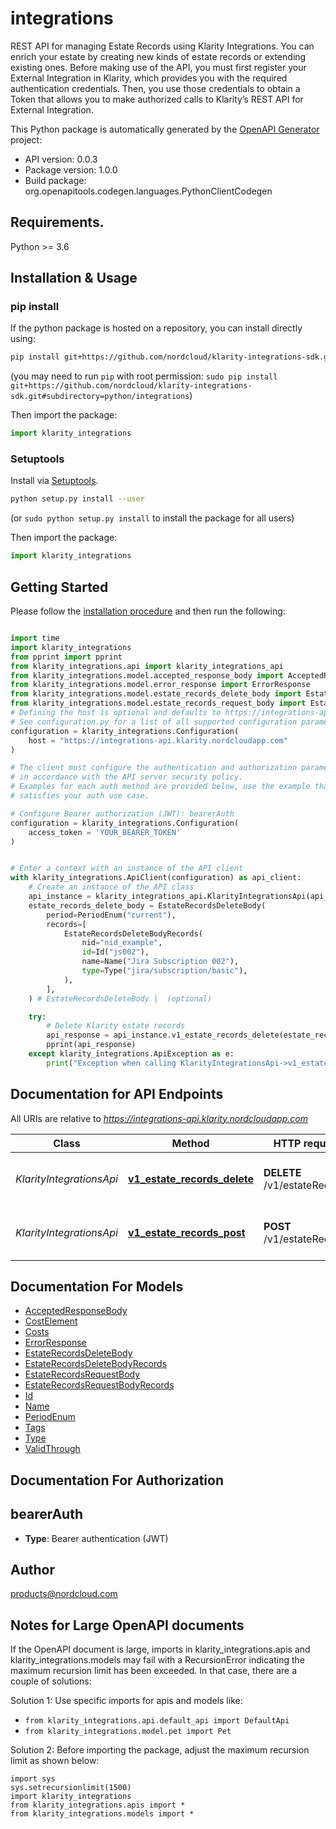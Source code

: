 # integrations
REST API for managing Estate Records using Klarity Integrations. You can enrich your estate by creating new kinds of estate records or extending existing ones. Before making use of the API, you must first register your External Integration in Klarity, which provides you with the required authentication credentials. Then, you use those credentials to obtain a Token that allows you to make authorized calls to Klarity’s REST API for External Integration.

This Python package is automatically generated by the [OpenAPI Generator](https://openapi-generator.tech) project:

- API version: 0.0.3
- Package version: 1.0.0
- Build package: org.openapitools.codegen.languages.PythonClientCodegen

## Requirements.

Python >= 3.6

## Installation & Usage
### pip install

If the python package is hosted on a repository, you can install directly using:

```sh
pip install git+https://github.com/nordcloud/klarity-integrations-sdk.git#subdirectory=python/integrations
```
(you may need to run `pip` with root permission: `sudo pip install git+https://github.com/nordcloud/klarity-integrations-sdk.git#subdirectory=python/integrations`)

Then import the package:
```python
import klarity_integrations
```

### Setuptools

Install via [Setuptools](http://pypi.python.org/pypi/setuptools).

```sh
python setup.py install --user
```
(or `sudo python setup.py install` to install the package for all users)

Then import the package:
```python
import klarity_integrations
```

## Getting Started

Please follow the [installation procedure](#installation--usage) and then run the following:

```python

import time
import klarity_integrations
from pprint import pprint
from klarity_integrations.api import klarity_integrations_api
from klarity_integrations.model.accepted_response_body import AcceptedResponseBody
from klarity_integrations.model.error_response import ErrorResponse
from klarity_integrations.model.estate_records_delete_body import EstateRecordsDeleteBody
from klarity_integrations.model.estate_records_request_body import EstateRecordsRequestBody
# Defining the host is optional and defaults to https://integrations-api.klarity.nordcloudapp.com
# See configuration.py for a list of all supported configuration parameters.
configuration = klarity_integrations.Configuration(
    host = "https://integrations-api.klarity.nordcloudapp.com"
)

# The client must configure the authentication and authorization parameters
# in accordance with the API server security policy.
# Examples for each auth method are provided below, use the example that
# satisfies your auth use case.

# Configure Bearer authorization (JWT): bearerAuth
configuration = klarity_integrations.Configuration(
    access_token = 'YOUR_BEARER_TOKEN'
)


# Enter a context with an instance of the API client
with klarity_integrations.ApiClient(configuration) as api_client:
    # Create an instance of the API class
    api_instance = klarity_integrations_api.KlarityIntegrationsApi(api_client)
    estate_records_delete_body = EstateRecordsDeleteBody(
        period=PeriodEnum("current"),
        records=[
            EstateRecordsDeleteBodyRecords(
                nid="nid_example",
                id=Id("js002"),
                name=Name("Jira Subscription 002"),
                type=Type("jira/subscription/basic"),
            ),
        ],
    ) # EstateRecordsDeleteBody |  (optional)

    try:
        # Delete Klarity estate records
        api_response = api_instance.v1_estate_records_delete(estate_records_delete_body=estate_records_delete_body)
        pprint(api_response)
    except klarity_integrations.ApiException as e:
        print("Exception when calling KlarityIntegrationsApi->v1_estate_records_delete: %s\n" % e)
```

## Documentation for API Endpoints

All URIs are relative to *https://integrations-api.klarity.nordcloudapp.com*

Class | Method | HTTP request | Description
------------ | ------------- | ------------- | -------------
*KlarityIntegrationsApi* | [**v1_estate_records_delete**](docs/KlarityIntegrationsApi.md#v1_estate_records_delete) | **DELETE** /v1/estateRecords | Delete Klarity estate records
*KlarityIntegrationsApi* | [**v1_estate_records_post**](docs/KlarityIntegrationsApi.md#v1_estate_records_post) | **POST** /v1/estateRecords | Manage Klarity estate records


## Documentation For Models

 - [AcceptedResponseBody](docs/AcceptedResponseBody.md)
 - [CostElement](docs/CostElement.md)
 - [Costs](docs/Costs.md)
 - [ErrorResponse](docs/ErrorResponse.md)
 - [EstateRecordsDeleteBody](docs/EstateRecordsDeleteBody.md)
 - [EstateRecordsDeleteBodyRecords](docs/EstateRecordsDeleteBodyRecords.md)
 - [EstateRecordsRequestBody](docs/EstateRecordsRequestBody.md)
 - [EstateRecordsRequestBodyRecords](docs/EstateRecordsRequestBodyRecords.md)
 - [Id](docs/Id.md)
 - [Name](docs/Name.md)
 - [PeriodEnum](docs/PeriodEnum.md)
 - [Tags](docs/Tags.md)
 - [Type](docs/Type.md)
 - [ValidThrough](docs/ValidThrough.md)


## Documentation For Authorization


## bearerAuth

- **Type**: Bearer authentication (JWT)


## Author

products@nordcloud.com


## Notes for Large OpenAPI documents
If the OpenAPI document is large, imports in klarity_integrations.apis and klarity_integrations.models may fail with a
RecursionError indicating the maximum recursion limit has been exceeded. In that case, there are a couple of solutions:

Solution 1:
Use specific imports for apis and models like:
- `from klarity_integrations.api.default_api import DefaultApi`
- `from klarity_integrations.model.pet import Pet`

Solution 2:
Before importing the package, adjust the maximum recursion limit as shown below:
```
import sys
sys.setrecursionlimit(1500)
import klarity_integrations
from klarity_integrations.apis import *
from klarity_integrations.models import *
```

